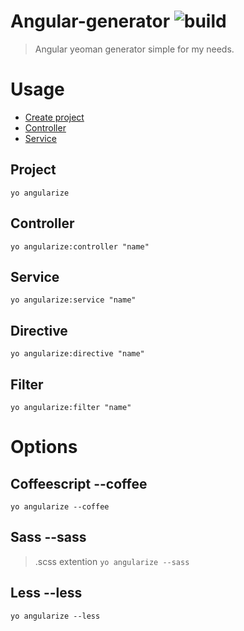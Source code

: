 # Angular-generator ![build](https://travis-ci.org/tkorakas/generator-angularize.svg?branch=master)

> Angular yeoman generator simple for my needs.

# Usage
* [Create project](github.com/tkorakas/generator-angularize##Project)
* [Controller](github.com/tkorakas/generator-angularize##Controller)
* [Service](github.com/tkorakas/generator-angularize##Service)

## Project
 `yo angularize`

## Controller
`yo angularize:controller "name"`

## Service
`yo angularize:service "name"`

## Directive
`yo angularize:directive "name"`

## Filter
`yo angularize:filter "name"`

# Options
## Coffeescript --coffee
`yo angularize --coffee`

## Sass --sass
> .scss extention
`yo angularize --sass`

## Less --less
`yo angularize --less`
